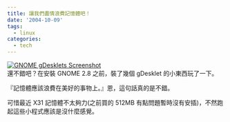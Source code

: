 ```yaml
---
title: 讓我們盡情浪費記憶體吧！
date: '2004-10-09'
tags:
  - linux
categories:
  - tech
---
```

[![GNOME gDesklets Screenshot](http://wshlab2.ee.kuas.edu.tw/~yurenju/albums/screenshot/Screenshot_1_001.thumb.png)](http://wshlab2.ee.kuas.edu.tw/~yurenju/gallery/screenshot/Screenshot_1_001)  
還不錯吧？在安裝 GNOME 2.8 之前，裝了幾個 gDesklet 的小東西玩了一下。  
  
『記憶體應該浪費在美好的事物上。』恩，這句話真的是不錯。  
  
可惜最近 X31 記憶體不太夠力(之前買的 512MB 有點問題暫時沒有安插)，不然跑起這些小程式應該是沒什麼感覺。